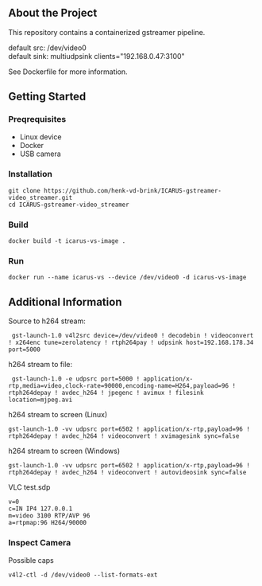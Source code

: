 ## About the Project
This repository contains a containerized gstreamer pipeline.

default src: /dev/video0 \
default sink: multiudpsink clients="192.168.0.47:3100"

See Dockerfile for more information.

## Getting Started

### Preqrequisites
- Linux device
- Docker
- USB camera

### Installation
```
git clone https://github.com/henk-vd-brink/ICARUS-gstreamer-video_streamer.git
cd ICARUS-gstreamer-video_streamer
```

### Build
```
docker build -t icarus-vs-image .
```

### Run
```
docker run --name icarus-vs --device /dev/video0 -d icarus-vs-image
```

## Additional Information

Source to h264 stream:
```
 gst-launch-1.0 v4l2src device=/dev/video0 ! decodebin ! videoconvert ! x264enc tune=zerolatency ! rtph264pay ! udpsink host=192.168.178.34 port=5000
```
 
h264 stream to file:
```
 gst-launch-1.0 -e udpsrc port=5000 ! application/x-rtp,media=video,clock-rate=90000,encoding-name=H264,payload=96 ! rtph264depay ! avdec_h264 ! jpegenc ! avimux ! filesink location=mjpeg.avi
```

h264 stream to screen (Linux)
```
gst-launch-1.0 -vv udpsrc port=6502 ! application/x-rtp,payload=96 ! rtph264depay ! avdec_h264 ! videoconvert ! xvimagesink sync=false
```

h264 stream to screen (Windows)
```
gst-launch-1.0 -vv udpsrc port=6502 ! application/x-rtp,payload=96 ! rtph264depay ! avdec_h264 ! videoconvert ! autovideosink sync=false
```

VLC test.sdp
```
v=0
c=IN IP4 127.0.0.1
m=video 3100 RTP/AVP 96 
a=rtpmap:96 H264/90000
```



### Inspect Camera

Possible caps
```
v4l2-ctl -d /dev/video0 --list-formats-ext
```
